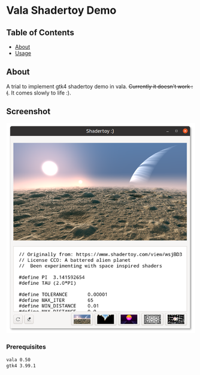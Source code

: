 # Vala Shadertoy Demo

## Table of Contents

- [About](#about)
- [Usage](#screenshot)

## About <a name = "about"></a>

A trial to implement gtk4 shadertoy demo in vala. ~~Currently it doesn't work :(~~. It comes slowly to life :).

## Screenshot <a name = "screenshot"></a>

![Screenshot](https://github.com/aeldemery/gtk4_shadertoy/blob/master/Screenshot%201.png)

### Prerequisites

```
vala 0.50
gtk4 3.99.1
```

